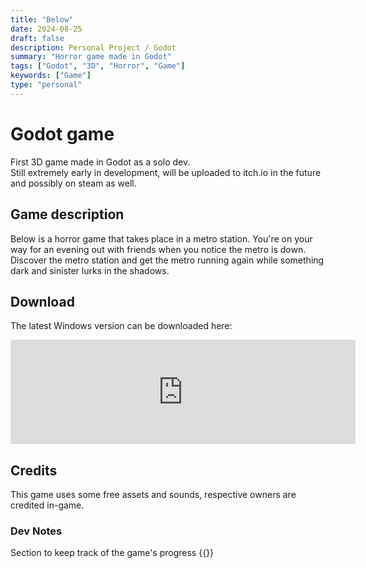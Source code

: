 ```yaml
---
title: "Below"
date: 2024-08-25
draft: false
description: Personal Project / Godot
summary: "Horror game made in Godot"
tags: ["Godot", "3D", "Horror", "Game"]
keywords: ["Game"]
type: "personal"
---
```

# Godot game
First 3D game made in Godot as a solo dev.<br/>
Still extremely early in development, will be uploaded to itch.io in the future and possibly on steam as well.<br/>
## Game description
Below is a horror game that takes place in a metro station. You're on your way for an evening out with friends when you notice the metro is down. Discover the metro station and get the metro running again while something dark and sinister lurks in the shadows.<br/> 
## Download
The latest Windows version can be downloaded here:<br/>

<iframe frameborder="0" src="https://itch.io/embed/2946076?bg_color=000000&amp;fg_color=ffffff" width="552" height="167"><a href="https://stinkiyuki.itch.io/below">Below by stinkiyuki</a></iframe>

## Credits
This game uses some free assets and sounds, respective owners are credited in-game.
### Dev Notes
Section to keep track of the game's progress
{{<list limit=10 title=" " where="Type" value="notes">}}